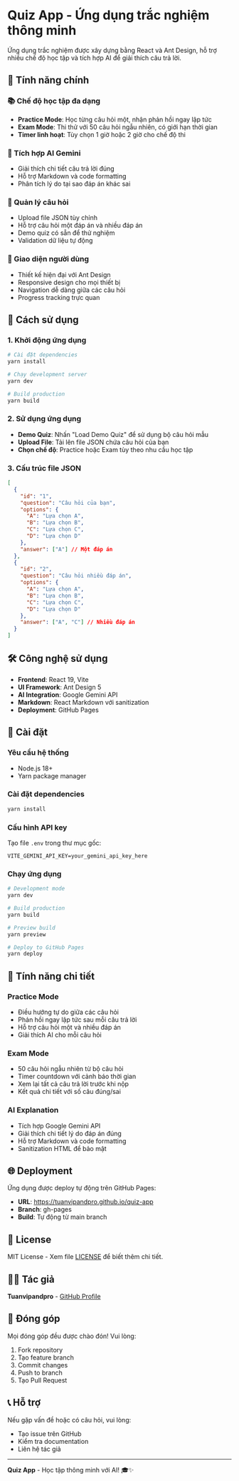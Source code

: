 # Quiz App - Ứng dụng trắc nghiệm thông minh

Ứng dụng trắc nghiệm được xây dựng bằng React và Ant Design, hỗ trợ nhiều chế độ học tập và tích hợp AI để giải thích câu trả lời.

## 🌟 Tính năng chính

### 📚 Chế độ học tập đa dạng
- **Practice Mode**: Học từng câu hỏi một, nhận phản hồi ngay lập tức
- **Exam Mode**: Thi thử với 50 câu hỏi ngẫu nhiên, có giới hạn thời gian
- **Timer linh hoạt**: Tùy chọn 1 giờ hoặc 2 giờ cho chế độ thi

### 🤖 Tích hợp AI Gemini
- Giải thích chi tiết câu trả lời đúng
- Hỗ trợ Markdown và code formatting
- Phân tích lý do tại sao đáp án khác sai

### 📁 Quản lý câu hỏi
- Upload file JSON tùy chỉnh
- Hỗ trợ câu hỏi một đáp án và nhiều đáp án
- Demo quiz có sẵn để thử nghiệm
- Validation dữ liệu tự động

### 🎯 Giao diện người dùng
- Thiết kế hiện đại với Ant Design
- Responsive design cho mọi thiết bị
- Navigation dễ dàng giữa các câu hỏi
- Progress tracking trực quan

## 🚀 Cách sử dụng

### 1. Khởi động ứng dụng
```bash
# Cài đặt dependencies
yarn install

# Chạy development server
yarn dev

# Build production
yarn build
```

### 2. Sử dụng ứng dụng
- **Demo Quiz**: Nhấn "Load Demo Quiz" để sử dụng bộ câu hỏi mẫu
- **Upload File**: Tải lên file JSON chứa câu hỏi của bạn
- **Chọn chế độ**: Practice hoặc Exam tùy theo nhu cầu học tập

### 3. Cấu trúc file JSON
```json
[
  {
    "id": "1",
    "question": "Câu hỏi của bạn",
    "options": {
      "A": "Lựa chọn A",
      "B": "Lựa chọn B",
      "C": "Lựa chọn C",
      "D": "Lựa chọn D"
    },
    "answer": ["A"] // Một đáp án
  },
  {
    "id": "2",
    "question": "Câu hỏi nhiều đáp án",
    "options": {
      "A": "Lựa chọn A",
      "B": "Lựa chọn B",
      "C": "Lựa chọn C",
      "D": "Lựa chọn D"
    },
    "answer": ["A", "C"] // Nhiều đáp án
  }
]
```

## 🛠️ Công nghệ sử dụng

- **Frontend**: React 19, Vite
- **UI Framework**: Ant Design 5
- **AI Integration**: Google Gemini API
- **Markdown**: React Markdown với sanitization
- **Deployment**: GitHub Pages

## 🔧 Cài đặt

### Yêu cầu hệ thống
- Node.js 18+ 
- Yarn package manager

### Cài đặt dependencies
```bash
yarn install
```

### Cấu hình API key
Tạo file `.env` trong thư mục gốc:
```env
VITE_GEMINI_API_KEY=your_gemini_api_key_here
```

### Chạy ứng dụng
```bash
# Development mode
yarn dev

# Build production
yarn build

# Preview build
yarn preview

# Deploy to GitHub Pages
yarn deploy
```

## 📱 Tính năng chi tiết

### Practice Mode
- Điều hướng tự do giữa các câu hỏi
- Phản hồi ngay lập tức sau mỗi câu trả lời
- Hỗ trợ câu hỏi một và nhiều đáp án
- Giải thích AI cho mỗi câu hỏi

### Exam Mode
- 50 câu hỏi ngẫu nhiên từ bộ câu hỏi
- Timer countdown với cảnh báo thời gian
- Xem lại tất cả câu trả lời trước khi nộp
- Kết quả chi tiết với số câu đúng/sai

### AI Explanation
- Tích hợp Google Gemini API
- Giải thích chi tiết lý do đáp án đúng
- Hỗ trợ Markdown và code formatting
- Sanitization HTML để bảo mật

## 🌐 Deployment

Ứng dụng được deploy tự động trên GitHub Pages:
- **URL**: https://tuanvipandpro.github.io/quiz-app
- **Branch**: gh-pages
- **Build**: Tự động từ main branch

## 📄 License

MIT License - Xem file [LICENSE](LICENSE) để biết thêm chi tiết.

## 👨‍💻 Tác giả

**Tuanvipandpro** - [GitHub Profile](https://github.com/tuanvipandpro)

## 🤝 Đóng góp

Mọi đóng góp đều được chào đón! Vui lòng:
1. Fork repository
2. Tạo feature branch
3. Commit changes
4. Push to branch
5. Tạo Pull Request

## 📞 Hỗ trợ

Nếu gặp vấn đề hoặc có câu hỏi, vui lòng:
- Tạo issue trên GitHub
- Kiểm tra documentation
- Liên hệ tác giả

---

**Quiz App** - Học tập thông minh với AI! 🎓✨
